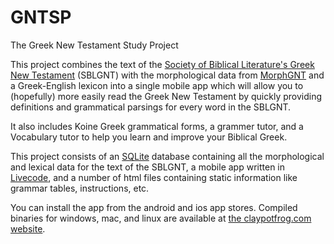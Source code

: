 # GNTSP
The Greek New Testament Study Project 

This project combines the text of the [Society of Biblical Literature's Greek New Testament](https://www.sblgnt.com/) (SBLGNT) with the morphological data from [MorphGNT](https://github.com/morphgnt) and a Greek-English lexicon into a single mobile app which will allow you to (hopefully) more easily read the Greek New Testament by quickly providing definitions and grammatical parsings for every word in the SBLGNT.

It also includes Koine Greek grammatical forms, a grammer tutor, and a Vocabulary tutor to help you learn and improve your Biblical Greek.

This project consists of an [SQLite](https://www.sqlite.org/) database containing all the morphological and lexical data for the text of the SBLGNT, a mobile app written in [Livecode](https://livecode.com/), and a number of html files containing static information like grammar tables, instructions, etc.

You can install the app from the android and ios app stores.  Compiled binaries for windows, mac, and linux are available at [the claypotfrog.com website](http://claypotfrog.com).
